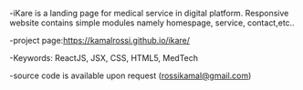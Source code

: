 -iKare is a landing page for medical service in digital platform. Responsive website contains simple modules namely homespage, service, contact,etc..

-project page:https://kamalrossi.github.io/ikare/

-Keywords: ReactJS, JSX, CSS, HTML5, MedTech

-source code is available upon request (rossikamal@gmail.com)

